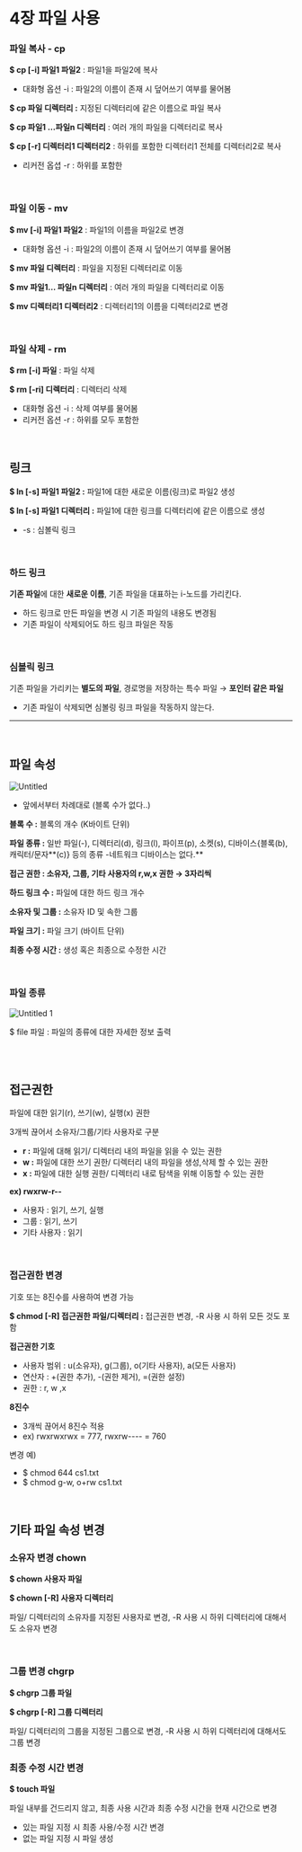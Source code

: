 # 4장 파일 사용

### 파일 복사 - cp

**$ cp [-i] 파일1 파일2** : 파일1을 파일2에 복사

- 대화형 옵션 -i : 파일2의 이름이 존재 시 덮어쓰기 여부를 물어봄

**$ cp 파일 디렉터리 :** 지정된 디렉터리에 같은 이름으로 파일 복사

**$ cp 파일1 …파일n 디렉터리** : 여러 개의 파일을 디렉터리로 복사

**$ cp [-r] 디렉터리1 디렉터리2** : 하위를 포함한 디렉터리1 전체를 디렉터리2로 복사

- 리커전 옵셥 -r : 하위를 포함한

<br>

### 파일 이동 - mv

**$ mv [-i] 파일1 파일2** : 파일1의 이름을 파일2로 변경

- 대화형 옵션 -i : 파일2의 이름이 존재 시 덮어쓰기 여부를 물어봄

**$ mv 파일 디렉터리** : 파일을 지정된 디렉터리로 이동

**$ mv 파일1… 파일n 디렉터리** : 여러 개의 파일을 디렉터리로 이동

**$ mv 디렉터리1 디렉터리2** : 디렉터리1의 이름을 디렉터리2로 변경

<br>

### 파일 삭제 - rm

**$ rm [-i] 파일** : 파일 삭제

**$ rm [-ri] 디렉터리** : 디렉터리 삭제

- 대화형 옵션 -i : 삭제 여부를 물어봄
- 리커전 옵션 -r : 하위를 모두 포함한

<br>

## 링크

**$ ln [-s] 파일1 파일2 :** 파일1에 대한 새로운 이름(링크)로 파일2 생성

**$ ln [-s] 파일1 디렉터리 :** 파일1에 대한 링크를 디렉터리에 같은 이름으로 생성

- -s : 심볼릭 링크

<br>

### 하드 링크

**기존 파일**에 대한 **새로운 이름**, 기존 파일을 대표하는 i-노드를 가리킨다.

- 하드 링크로 만든 파일을 변경 시 기존 파일의 내용도 변경됨
- 기존 파일이 삭제되어도 하드 링크 파일은 작동

<br>

### 심볼릭 링크

기존 파일을 가리키는 **별도의 파일**, 경로명을 저장하는 특수 파일 → **포인터 같은 파일**

- 기존 파일이 삭제되면 심볼링 링크 파일을 작동하지 않는다.

---

<br>

## 파일 속성

![Untitled](https://user-images.githubusercontent.com/101644572/172837117-714d5c0d-83dc-4594-9ea8-fa700daeb235.png)

- 앞에서부터 차례대로 (블록 수가 없다..)

**블록 수 :** 블록의 개수 (K바이트 단위)

**파일 종류 :** 일반 파일(-), 디렉터리(d), 링크(l), 파이프(p), 소켓(s), 디바이스{블록(b), 캐릭터/문자**(c)} 등의 종류 -네트워크 디바이스는 없다.**

**접근 권한 : 소유자, 그룹, 기타 사용자의 r,w,x 권한 → 3자리씩**

**하드 링크 수 :** 파일에 대한 하드 링크 개수

**소유자 및 그룹 :** 소유자 ID 및 속한 그룹

**파일 크기 :** 파일 크기 (바이트 단위)

**최종 수정 시간 :** 생성 혹은 최종으로 수정한 시간

<br>

### 파일 종류

![Untitled 1](https://user-images.githubusercontent.com/101644572/172837145-baaadecc-8529-40ef-89e7-161d597d4466.png)


$ file 파일 : 파일의 종류에 대한 자세한 정보 출력

<br>
<br>

## 접근권한

파일에 대한 읽기(r), 쓰기(w), 실행(x) 권한

3개씩 끊어서 소유자/그룹/기타 사용자로 구분

- **r :** 파일에 대해 읽기/ 디렉터리 내의 파일을 읽을 수 있는 권한
- **w :**  파일에 대한 쓰기 권한/ 디렉터리 내의 파일을 생성,삭제 할 수 있는 권한
- **x :** 파일에 대한 실행 권한/ 디렉터리 내로 탐색을 위해 이동할 수 있는 권한

**ex) rwxrw-r--**

- 사용자 : 읽기, 쓰기, 실행
- 그룹 : 읽기, 쓰기
- 기타 사용자 : 읽기

<br>

### 접근권한 변경

기호 또는 8진수를 사용하여 변경 가능

**$ chmod [-R] 접근권한 파일/디렉터리 :** 접근권한 변경, -R 사용 시 하위 모든 것도 포함

**접근권한 기호**

- 사용자 범위 : u(소유자), g(그룹), o(기타 사용자), a(모든 사용자)
- 연산자 : +(권한 추가), -(권한 제거), =(권한 설정)
- 권한 : r, w ,x

**8진수**

- 3개씩 끊어서 8진수 적용
- ex) rwxrwxrwx = 777, rwxrw---- = 760

변경 예)

- $ chmod 644 cs1.txt
- $ chmod g-w, o+rw cs1.txt

<br>

## 기타 파일 속성 변경

### 소유자 변경 chown

**$ chown 사용자 파일**

**$ chown [-R] 사용자 디렉터리**

파일/ 디렉터리의 소유자를 지정된 사용자로 변경, -R 사용 시 하위 디렉터리에 대해서도 소유자 변경

<br>

### 그룹 변경 chgrp

**$ chgrp 그룹 파일**

**$ chgrp [-R] 그룹 디렉터리**

파일/ 디렉터리의 그룹을 지정된 그룹으로 변경, -R 사용 시 하위 디렉터리에 대해서도 그룹 변경

### 최종 수정 시간 변경

**$ touch 파일**

파일 내부를 건드리지 않고, 최종 사용 시간과 최종 수정 시간을 현재 시간으로 변경

- 있는 파일 지정 시 최종 사용/수정 시간 변경
- 없는 파일 지정 시 파일 생성
